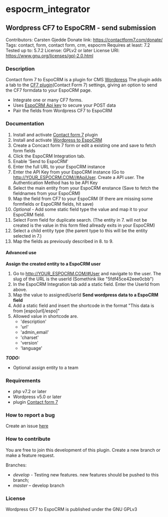# espocrm_integrator

## Wordpress CF7 to EspoCRM - send submission
Contributors: Carsten Gjedde
Donate link: https://contactform7.com/donate/
Tags: contact, form, contact form, crm, espocrm
Requires at least: 7.2
Tested up to: 5.7.2
License: GPLv2 or later
License URI: https://www.gnu.org/licenses/gpl-2.0.html


### Description

Contact form 7 to EspoCRM is a plugin for CMS [Wordpress](https://wordpress.org)
The plugin adds a tab to the [CF7 plugin](https://contactform7.com/)(Contact Form 7) settings, giving an option to send the CF7 formdata to your EspoCRM page.
- Integrate one or many CF7 forms.
- Uses [EspoCRM Api key](https://docs.espocrm.com/development/api/#authentication) to secure your POST data
- Pair the fields from Wordpress CF7 to EspoCRM


### Documentation

1. Install and activate [Contact form 7](https://da.wordpress.org/plugins/contact-form-7/) plugin
2. Install and activate [Wordpress to EspoCRM](https://da.wordpress.org/plugins/EspoCRM_integration/)
3. Create a Concact form 7 form or edit a existing one and save to fetch form fields
4. Click the EspoCRM Integration tab.
5. Enable 'Send to EspoCRM'
5. Enter the full URL to your EspoCRM instance
6. Enter the API Key from your EspoCRM instance
(Go to http://YOUR_ESPOCRM.COM//#ApiUser. Create a API user. The Authentication Method has to be API Key
7. Select the main entity from your EspoCRM enstance
(Save to fetch the fieldnames from your EspoCRM)
8. Map the field from CF7 to your EspoCRM
(If there are missing some formfields or EspoCRM fields, hit save)
9. *Optional* - Add some static field type the value and map it to your EspoCRM field.
10. Select Form field for duplicate search.
(The entity in 7. will not be created is the value in this form filed allready exits in your EspoCRM)
11. Select a child entity type
(the parent type to this will be the entity selected in 7.)
12. Map the fields as previously described in 8. to 9. 

#### Advanced use
**Assign the created entity to a EspoCRM user**
1. Go to http://YOUR_ESPOCRM.COM/#User and navigate to the user. The slug of the URL is the userId
(Somethink like "5fdf45ce42eee0cbb")
2. In the EspoCRM Integration tab add a static field. Enter the UserId from above.
3. Map the value to assignedUserId
**Send wordpress data to a EspoCRM field**
1. Add a static field and insert the shortcode in the format "This data is from [espo]url[/espo]"
2. Allowed value in shortcode are.
   - 'description'
   - 'url'
   - 'admin_email'
   - 'charset'
   - 'version'
   - 'language'


<strong>*TODO:*</strong>
- Optional assign entity to a team

### Requirements

* php v7.2 or later
* Wordpress v5.0 or later
* plugin [Contact form 7](https://da.wordpress.org/plugins/contact-form-7/)


### How to report a bug

Create an issue [here](https://github.com/Dafnie/espocrm_integrator/issues)

### How to contribute

You are free to join this development of this plugin. Create a new branch or make a feature request.

Branches:
* *develop* - Testing new features. new features should be pushed to this branch;
* *master* – develop branch

### License

Wordpress CF7 to EspoCRM is published under the GNU GPLv3
